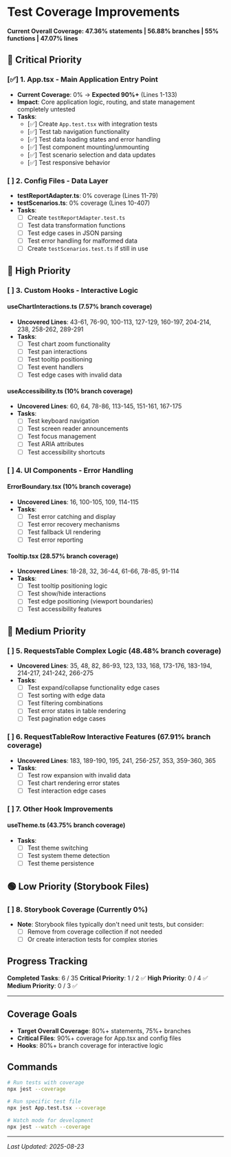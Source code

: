 # Test Coverage Improvements

**Current Overall Coverage: 47.36% statements | 56.88% branches | 55% functions | 47.07% lines**

## 🚨 Critical Priority

### [✅] 1. App.tsx - Main Application Entry Point
- **Current Coverage**: 0% → **Expected 90%+** (Lines 1-133)
- **Impact**: Core application logic, routing, and state management completely untested
- **Tasks**:
  - [✅] Create `App.test.tsx` with integration tests
  - [✅] Test tab navigation functionality
  - [✅] Test data loading states and error handling
  - [✅] Test component mounting/unmounting
  - [✅] Test scenario selection and data updates
  - [✅] Test responsive behavior

### [ ] 2. Config Files - Data Layer
- **testReportAdapter.ts**: 0% coverage (Lines 11-79)
- **testScenarios.ts**: 0% coverage (Lines 10-407)
- **Tasks**:
  - [ ] Create `testReportAdapter.test.ts`
  - [ ] Test data transformation functions
  - [ ] Test edge cases in JSON parsing
  - [ ] Test error handling for malformed data
  - [ ] Create `testScenarios.test.ts` if still in use

## 🔶 High Priority

### [ ] 3. Custom Hooks - Interactive Logic
#### useChartInteractions.ts (7.57% branch coverage)
- **Uncovered Lines**: 43-61, 76-90, 100-113, 127-129, 160-197, 204-214, 238, 258-262, 289-291
- **Tasks**:
  - [ ] Test chart zoom functionality
  - [ ] Test pan interactions
  - [ ] Test tooltip positioning
  - [ ] Test event handlers
  - [ ] Test edge cases with invalid data

#### useAccessibility.ts (10% branch coverage)
- **Uncovered Lines**: 60, 64, 78-86, 113-145, 151-161, 167-175
- **Tasks**:
  - [ ] Test keyboard navigation
  - [ ] Test screen reader announcements
  - [ ] Test focus management
  - [ ] Test ARIA attributes
  - [ ] Test accessibility shortcuts

### [ ] 4. UI Components - Error Handling
#### ErrorBoundary.tsx (10% branch coverage)
- **Uncovered Lines**: 16, 100-105, 109, 114-115
- **Tasks**:
  - [ ] Test error catching and display
  - [ ] Test error recovery mechanisms
  - [ ] Test fallback UI rendering
  - [ ] Test error reporting

#### Tooltip.tsx (28.57% branch coverage)
- **Uncovered Lines**: 18-28, 32, 36-44, 61-66, 78-85, 91-114
- **Tasks**:
  - [ ] Test tooltip positioning logic
  - [ ] Test show/hide interactions
  - [ ] Test edge positioning (viewport boundaries)
  - [ ] Test accessibility features

## 🔵 Medium Priority

### [ ] 5. RequestsTable Complex Logic (48.48% branch coverage)
- **Uncovered Lines**: 35, 48, 82, 86-93, 123, 133, 168, 173-176, 183-194, 214-217, 241-242, 266-275
- **Tasks**:
  - [ ] Test expand/collapse functionality edge cases
  - [ ] Test sorting with edge data
  - [ ] Test filtering combinations
  - [ ] Test error states in table rendering
  - [ ] Test pagination edge cases

### [ ] 6. RequestTableRow Interactive Features (67.91% branch coverage)
- **Uncovered Lines**: 183, 189-190, 195, 241, 256-257, 353, 359-360, 365
- **Tasks**:
  - [ ] Test row expansion with invalid data
  - [ ] Test chart rendering error states
  - [ ] Test interaction edge cases

### [ ] 7. Other Hook Improvements
#### useTheme.ts (43.75% branch coverage)
- **Tasks**:
  - [ ] Test theme switching
  - [ ] Test system theme detection
  - [ ] Test theme persistence

## 🟢 Low Priority (Storybook Files)

### [ ] 8. Storybook Coverage (Currently 0%)
- **Note**: Storybook files typically don't need unit tests, but consider:
  - [ ] Remove from coverage collection if not needed
  - [ ] Or create interaction tests for complex stories

## Progress Tracking

**Completed Tasks**: 6 / 35
**Critical Priority**: 1 / 2 ✅
**High Priority**: 0 / 4 ✅  
**Medium Priority**: 0 / 3 ✅

---

## Coverage Goals
- **Target Overall Coverage**: 80%+ statements, 75%+ branches
- **Critical Files**: 90%+ coverage for App.tsx and config files
- **Hooks**: 80%+ branch coverage for interactive logic

## Commands
```bash
# Run tests with coverage
npx jest --coverage

# Run specific test file
npx jest App.test.tsx --coverage

# Watch mode for development
npx jest --watch --coverage
```

---
*Last Updated: 2025-08-23*
